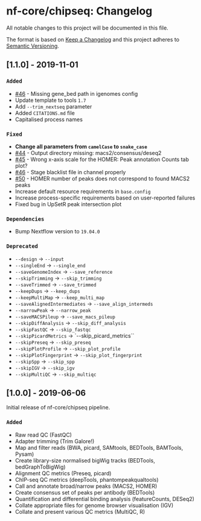 # nf-core/chipseq: Changelog

All notable changes to this project will be documented in this file.

The format is based on [Keep a Changelog](http://keepachangelog.com/en/1.0.0/)
and this project adheres to [Semantic Versioning](http://semver.org/spec/v2.0.0.html).

## [1.1.0] - 2019-11-01

### `Added`

* [#46](https://github.com/nf-core/atacseq/issues/46) - Missing gene_bed path in igenomes config
* Update template to tools `1.7`
* Add `--trim_nextseq` parameter
* Added `CITATIONS.md` file
* Capitalised process names

### `Fixed`

* **Change all parameters from `camelCase` to `snake_case`**
* [#44](https://github.com/nf-core/atacseq/issues/44) - Output directory missing: macs2/consensus/deseq2
* [#45](https://github.com/nf-core/atacseq/issues/45) - Wrong x-axis scale for the HOMER: Peak annotation Counts tab plot?
* [#46](https://github.com/nf-core/atacseq/issues/46) - Stage blacklist file in channel properly
* [#50](https://github.com/nf-core/atacseq/issues/50) - HOMER number of peaks does not correspond to found MACS2 peaks
* Increase default resource requirements in `base.config`
* Increase process-specific requirements based on user-reported failures
* Fixed bug in UpSetR peak intersection plot

### `Dependencies`

* Bump Nextflow version to `19.04.0`

### `Deprecated`

* `--design` -> `--input`
* `--singleEnd` -> `--single_end`
* `--saveGenomeIndex` -> `--save_reference`
* `--skipTrimming` -> `--skip_trimming`
* `--saveTrimmed` -> `--save_trimmed`
* `--keepDups` -> `--keep_dups`
* `--keepMultiMap` -> `--keep_multi_map`
* `--saveAlignedIntermediates` -> `--save_align_intermeds`
* `--narrowPeak` -> `--narrow_peak`
* `--saveMACSPileup` -> `--save_macs_pileup`
* `--skipDiffAnalysis` -> `--skip_diff_analysis`
* `--skipFastQC` -> `--skip_fastqc`
* `--skipPicardMetrics` -> `--skip_picard_metrics``
* `--skipPreseq` -> `--skip_preseq`
* `--skipPlotProfile` -> `--skip_plot_profile`
* `--skipPlotFingerprint` -> `--skip_plot_fingerprint`
* `--skipSpp` -> `--skip_spp`
* `--skipIGV` -> `--skip_igv`
* `--skipMultiQC` -> `--skip_multiqc`

## [1.0.0] - 2019-06-06

Initial release of nf-core/chipseq pipeline.

### `Added`

* Raw read QC (FastQC)
* Adapter trimming (Trim Galore!)
* Map and filter reads (BWA, picard, SAMtools, BEDTools, BAMTools, Pysam)
* Create library-size normalised bigWig tracks (BEDTools, bedGraphToBigWig)
* Alignment QC metrics (Preseq, picard)
* ChIP-seq QC metrics (deepTools, phantompeakqualtools)
* Call and annotate broad/narrow peaks (MACS2, HOMER)
* Create consensus set of peaks per antibody (BEDTools)
* Quantification and differential binding analysis (featureCounts, DESeq2)
* Collate appropriate files for genome browser visualisation (IGV)
* Collate and present various QC metrics (MultiQC, R)
